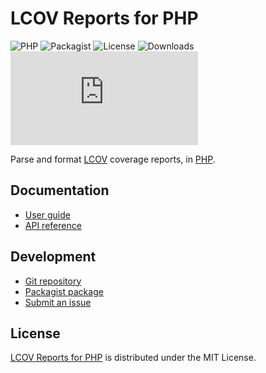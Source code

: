 # LCOV Reports for PHP
![PHP](https://badgen.net/packagist/php/cedx/lcov) ![Packagist](https://badgen.net/packagist/v/cedx/lcov) ![License](https://badgen.net/packagist/license/cedx/lcov) ![Downloads](https://badgen.net/packagist/dt/cedx/lcov) ![Coverage](https://badgen.net/codecov/c/github/cedx/lcov.php)

Parse and format [LCOV](https://github.com/linux-test-project/lcov) coverage reports,
in [PHP](https://www.php.net).

## Documentation
- [User guide](https://cedx.github.io/lcov.php)
- [API reference](https://cedx.github.io/lcov.php/api)

## Development
- [Git repository](https://github.com/cedx/lcov.php)
- [Packagist package](https://packagist.org/packages/cedx/lcov)
- [Submit an issue](https://github.com/cedx/lcov.php/issues)

## License
[LCOV Reports for PHP](https://github.com/cedx/lcov.php) is distributed under the MIT License.
